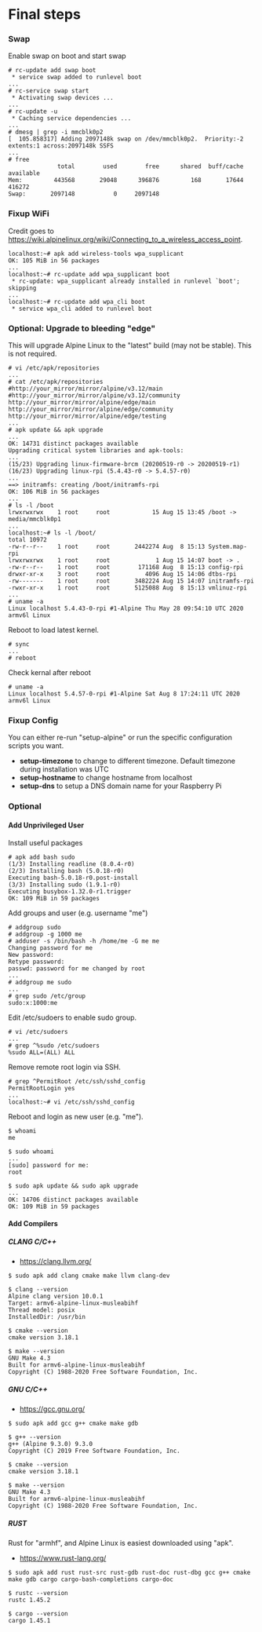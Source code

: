 # Final steps

### Swap

Enable swap on boot and start swap

```
# rc-update add swap boot
 * service swap added to runlevel boot
...
# rc-service swap start
 * Activating swap devices ...  
...
# rc-update -u
 * Caching service dependencies ...   
...
# dmesg | grep -i mmcblk0p2
[  105.858317] Adding 2097148k swap on /dev/mmcblk0p2.  Priority:-2 extents:1 across:2097148k SSFS
...
# free
              total        used        free      shared  buff/cache   available
Mem:         443568       29048      396876         168       17644      416272
Swap:       2097148           0     2097148
```

### Fixup WiFi

Credit goes to https://wiki.alpinelinux.org/wiki/Connecting_to_a_wireless_access_point.

```
localhost:~# apk add wireless-tools wpa_supplicant
OK: 105 MiB in 56 packages
...
localhost:~# rc-update add wpa_supplicant boot
 * rc-update: wpa_supplicant already installed in runlevel `boot'; skipping
...
localhost:~# rc-update add wpa_cli boot
 * service wpa_cli added to runlevel boot
```

### Optional: Upgrade to bleeding "edge" 

This will upgrade Alpine Linux to the "latest" build (may not be stable).  This is not required.

```
# vi /etc/apk/repositories
...
# cat /etc/apk/repositories
#http://your_mirror/mirror/alpine/v3.12/main
#http://your_mirror/mirror/alpine/v3.12/community
http://your_mirror/mirror/alpine/edge/main
http://your_mirror/mirror/alpine/edge/community
http://your_mirror/mirror/alpine/edge/testing
...
# apk update && apk upgrade
...
OK: 14731 distinct packages available
Upgrading critical system libraries and apk-tools:
...
(15/23) Upgrading linux-firmware-brcm (20200519-r0 -> 20200519-r1)
(16/23) Upgrading linux-rpi (5.4.43-r0 -> 5.4.57-r0)
...
==> initramfs: creating /boot/initramfs-rpi
OK: 106 MiB in 56 packages
...
# ls -l /boot
lrwxrwxrwx    1 root     root            15 Aug 15 13:45 /boot -> media/mmcblk0p1
...
localhost:~# ls -l /boot/
total 10972
-rw-r--r--    1 root     root       2442274 Aug  8 15:13 System.map-rpi
lrwxrwxrwx    1 root     root             1 Aug 15 14:07 boot -> .
-rw-r--r--    1 root     root        171168 Aug  8 15:13 config-rpi
drwxr-xr-x    3 root     root          4096 Aug 15 14:06 dtbs-rpi
-rw-------    1 root     root       3482224 Aug 15 14:07 initramfs-rpi
-rwxr-xr-x    1 root     root       5125088 Aug  8 15:13 vmlinuz-rpi
...
# uname -a
Linux localhost 5.4.43-0-rpi #1-Alpine Thu May 28 09:54:10 UTC 2020 armv6l Linux
```

Reboot to load latest kernel.

```
# sync
...
# reboot
```

Check kernal after reboot

```
# uname -a
Linux localhost 5.4.57-0-rpi #1-Alpine Sat Aug 8 17:24:11 UTC 2020 armv6l Linux
```


### Fixup Config

You can either re-run "setup-alpine" or run the specific configuration scripts you want.

* __setup-timezone__ to change to different timezone.  Default timezone during installation was UTC
* __setup-hostname__ to change hostname from localhost
* __setup-dns__ to setup a DNS domain name for your Raspberry Pi


### Optional

#### Add Unprivileged User


Install useful packages

```
# apk add bash sudo
(1/3) Installing readline (8.0.4-r0)
(2/3) Installing bash (5.0.18-r0)
Executing bash-5.0.18-r0.post-install
(3/3) Installing sudo (1.9.1-r0)
Executing busybox-1.32.0-r1.trigger
OK: 109 MiB in 59 packages
```

Add groups and user (e.g. username "me")
```
# addgroup sudo
# addgroup -g 1000 me
# adduser -s /bin/bash -h /home/me -G me me
Changing password for me
New password:
Retype password:
passwd: password for me changed by root
...
# addgroup me sudo
...
# grep sudo /etc/group
sudo:x:1000:me
```

Edit /etc/sudoers to enable sudo group.

```
# vi /etc/sudoers
...
# grep ^%sudo /etc/sudoers
%sudo ALL=(ALL) ALL
```

Remove remote root login via SSH.

```
# grep ^PermitRoot /etc/ssh/sshd_config
PermitRootLogin yes
...
localhost:~# vi /etc/ssh/sshd_config
```

Reboot and login as new user (e.g. "me").

```
$ whoami
me

$ sudo whoami
...
[sudo] password for me:
root

$ sudo apk update && sudo apk upgrade
...
OK: 14706 distinct packages available
OK: 109 MiB in 59 packages
```

#### Add Compilers

##### CLANG C/C++

* https://clang.llvm.org/

```
$ sudo apk add clang cmake make llvm clang-dev

$ clang --version
Alpine clang version 10.0.1
Target: armv6-alpine-linux-musleabihf
Thread model: posix
InstalledDir: /usr/bin

$ cmake --version
cmake version 3.18.1

$ make --version
GNU Make 4.3
Built for armv6-alpine-linux-musleabihf
Copyright (C) 1988-2020 Free Software Foundation, Inc.
```

##### GNU C/C++

* https://gcc.gnu.org/

```
$ sudo apk add gcc g++ cmake make gdb

$ g++ --version
g++ (Alpine 9.3.0) 9.3.0
Copyright (C) 2019 Free Software Foundation, Inc.

$ cmake --version
cmake version 3.18.1

$ make --version
GNU Make 4.3
Built for armv6-alpine-linux-musleabihf
Copyright (C) 1988-2020 Free Software Foundation, Inc.
```

##### RUST

Rust for "armhf", and Alpine Linux is easiest downloaded using "apk".

* https://www.rust-lang.org/

```
$ sudo apk add rust rust-src rust-gdb rust-doc rust-dbg gcc g++ cmake make gdb cargo cargo-bash-completions cargo-doc

$ rustc --version
rustc 1.45.2

$ cargo --version
cargo 1.45.1
```





